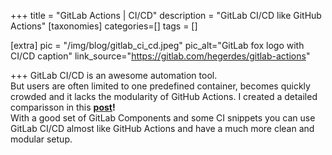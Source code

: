 +++
title = "GitLab Actions | CI/CD"
description = "GitLab CI/CD like GitHub Actions"
[taxonomies]
categories=[]
tags = []

[extra]
pic = "/img/blog/gitlab_ci_cd.jpeg"
pic_alt="GitLab fox logo with CI/CD caption"
link_source="https://gitlab.com/hegerdes/gitlab-actions"


+++
GitLab CI/CD is an awesome automation tool.  
But users are often limited to one predefined container, becomes quickly crowded and it lacks the modularity of GitHub Actions. I created a detailed comparisson in this **[post](https://henrikgerdes.me/articles/2024-01-github-action-vs-gitlab-ci)!**  
With a good set of GitLab Components and some CI snippets you can use GitLab CI/CD almost like GitHub Actions and have a much more clean and modular setup.
